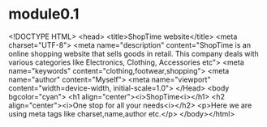 # module0.1
&lt;!DOCTYPE HTML&gt;
&lt;head&gt;
&lt;title&gt;ShopTime website&lt;/title&gt;
&lt;meta charset=&quot;UTF-8&quot;&gt;
&lt;meta name=&quot;description&quot; content=&quot;ShopTime is an online shopping website that sells goods in
retail. This company deals with various categories like Electronics, Clothing, Accessories etc&quot;&gt;
&lt;meta name=&quot;keywords&quot; content=&quot;clothing,footwear,shopping&quot;&gt;
&lt;meta name=&quot;author&quot; content=&quot;Myself&quot;&gt;
&lt;meta name=&quot;viewport&quot; content=&quot;width=device-width, initial-scale=1.0&quot;&gt;
&lt;/Head&gt;
&lt;body bgcolor=&quot;cyan&quot;&gt;
&lt;h1 align=&quot;center&quot;&gt;&lt;i&gt;ShopTime&lt;i&gt;&lt;/h1&gt;
&lt;h2 align=&quot;center&quot;&gt;&lt;i&gt;One stop for all your needs&lt;i&gt;&lt;/h2&gt;
&lt;p&gt;Here we are using meta tags like charset,name,author etc.&lt;/p&gt;
&lt;/body&gt;&lt;/html&gt;
